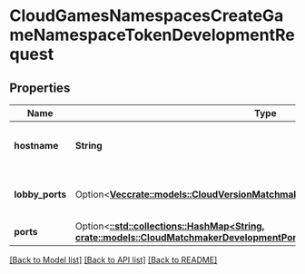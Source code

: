 # CloudGamesNamespacesCreateGameNamespaceTokenDevelopmentRequest

## Properties

Name | Type | Description | Notes
------------ | ------------- | ------------- | -------------
**hostname** | **String** | The hostname used for the token. | 
**lobby_ports** | Option<[**Vec<crate::models::CloudVersionMatchmakerLobbyGroupRuntimeDockerPort>**](CloudVersionMatchmakerLobbyGroupRuntimeDockerPort.md)> | **Deprecated** A list of docker ports. | [optional]
**ports** | Option<[**::std::collections::HashMap<String, crate::models::CloudMatchmakerDevelopmentPort>**](CloudMatchmakerDevelopmentPort.md)> |  | [optional]

[[Back to Model list]](../README.md#documentation-for-models) [[Back to API list]](../README.md#documentation-for-api-endpoints) [[Back to README]](../README.md)


